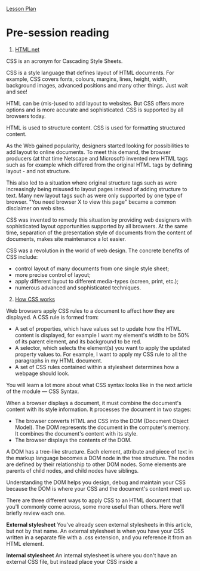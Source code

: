 [Lesson Plan](https://learningcentral.cf.ac.uk/bbcswebdav/pid-4447737-dt-content-rid-7822420_2/courses/1718-CM6112/CSS%20LessonPlan.pdf)

# Pre-session reading

1) [HTML.net](http://html.net/tutorials/css/lesson1.php)

CSS is an acronym for Cascading Style Sheets.

CSS is a style language that defines layout of HTML documents. For example, CSS covers fonts, colours, margins, lines, height, width, background images, advanced positions and many other things. Just wait and see!

HTML can be (mis-)used to add layout to websites. But CSS offers more options and is more accurate and sophisticated. CSS is supported by all browsers today.

HTML is used to structure content. CSS is used for formatting structured content.

As the Web gained popularity, designers started looking for possibilities to add layout to online documents. To meet this demand, the browser producers (at that time Netscape and Microsoft) invented new HTML tags such as for example <font> which differed from the original HTML tags by defining layout - and not structure.

This also led to a situation where original structure tags such as <table> were increasingly being misused to layout pages instead of adding structure to text. Many new layout tags such as <blink> were only supported by one type of browser. "You need browser X to view this page" became a common disclaimer on web sites.

CSS was invented to remedy this situation by providing web designers with sophisticated layout opportunities supported by all browsers. At the same time, separation of the presentation style of documents from the content of documents, makes site maintenance a lot easier.

CSS was a revolution in the world of web design. The concrete benefits of CSS include:

- control layout of many documents from one single style sheet;
- more precise control of layout;
- apply different layout to different media-types (screen, print, etc.);
- numerous advanced and sophisticated techniques.

2) [How CSS works](https://developer.mozilla.org/en-US/docs/Learn/CSS/Introduction_to_CSS/How_CSS_works)

Web browsers apply CSS rules to a document to affect how they are displayed. A CSS rule is formed from:

- A set of properties, which have values set to update how the HTML content is displayed, for example I want my element's width to be 50% of its parent element, and its background to be red.
- A selector, which selects the element(s) you want to apply the updated property values to. For example, I want to apply my CSS rule to all the paragraphs in my HTML document.
- A set of CSS rules contained within a stylesheet determines how a webpage should look. 

You will learn a lot more about what CSS syntax looks like in the next article of the module — CSS Syntax.

When a browser displays a document, it must combine the document's content with its style information. It processes the document in two stages:

- The browser converts HTML and CSS into the DOM (Document Object Model). The DOM represents the document in the computer's memory. It combines the document's content with its style.
- The browser displays the contents of the DOM.

A DOM has a tree-like structure. Each element, attribute and piece of text in the markup language becomes a DOM node in the tree structure. The nodes are defined by their relationship to other DOM nodes. Some elements are parents of child nodes, and child nodes have siblings.

Understanding the DOM helps you design, debug and maintain your CSS because the DOM is where your CSS and the document's content meet up.

There are three different ways to apply CSS to an HTML document that you'll commonly come across, some more useful than others. Here we'll briefly review each one.

**External stylesheet**
You've already seen external stylesheets in this article, but not by that name. An external stylesheet is when you have your CSS written in a separate file with a .css extension, and you reference it from an HTML <link> element.

**Internal stylesheet**
An internal stylesheet is where you don't have an external CSS file, but instead place your CSS inside a <style> element, contained inside the HTML head.
  
**Inline styles**
Inline styles are CSS declarations that affect one element only, contained within a style attribute
*Please don't do this, unless you really have to! It is really bad for maintenance (you might have to update the same information multiple times per document), and it also mixes your presentational CSS information with your HTML structural information, making the CSS harder to read and understand. Keeping your different types of code separated and pure makes for a much easier job for all who work on the code.*

*The only time you might have to resort to using inline styles is when your working environment is really restrictive (perhaps your CMS only allows you to edit the HTML body.)*

3) [CSS reference](https://developer.mozilla.org/en-US/docs/Web/CSS/Reference)

Contans keyword index

# Slides
 [Session slides](https://learningcentral.cf.ac.uk/bbcswebdav/pid-4454992-dt-content-rid-7858968_2/courses/1718-CM6112/Session2_CSS.pdf)

1) [w3schools demo page](https://www.w3schools.com/css/demo_default.htm)

2) [CSS Reference](https://developer.mozilla.org/en-US/docs/Web/CSS/Reference)

3) [Scoped CSS](http://caniuse.com/#search=scoped)

4) [MDN web docs- CSS](https://developer.mozilla.org/en-US/docs/Web/CSS)

5) [Fundamental text and font styling](https://developer.mozilla.org/en-US/docs/Learn/CSS/Styling_text/Fundamentals)

# Post session reading

[Pseudo-elements](https://developer.mozilla.org/en-US/docs/Web/CSS/Pseudo-elements)

A CSS pseudo-element is a keyword added to a selector that lets you style a specific part of the selected element(s). For example, ::first-line can be used to change the font of the first line of a paragraph.

**Syntax**
```
selector::pseudo-element {
  property: value;
}
```
You can use only one pseudo-element in a selector. It must appear after the simple selectors in the statement.

**Note:** As a rule, double colons (::) should be used instead of a single colon (:). This distinguishes pseudo-classes from pseudo-elements. However, since this distinction was not present in older versions of the W3C spec, most browsers support both syntaxes for the original pseudo-elements.

